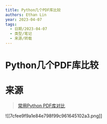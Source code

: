```yaml
---
title: Python几个PDF库比较
authors: Ethan Lin
year: 2023-04-07 
tags:
  - 日期/2023-04-07 
  - 类型/笔记 
  - 来源/转载 
---
```



# Python几个PDF库比较









# 来源

> [常用Python PDF库对比](https://blog.csdn.net/sinat_15136141/article/details/112135649)

![[7cfee9f9a1e84e798f99c961645102a3.png]]